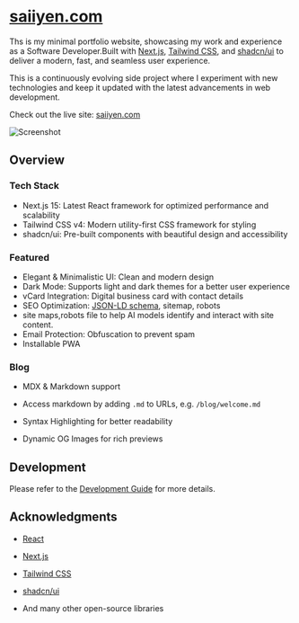 # [saiiyen.com]([https://saiiyen.com](https://saiiyen.vercel.app))

Ths is my minimal portfolio website, showcasing my work and experience as a Software Developer.Built with [Next.js](https://nextjs.org), [Tailwind CSS](https://tailwindcss.com), and [shadcn/ui](https://ui.shadcn.com) to deliver a modern, fast, and seamless user experience.

This is a continuously evolving side project where I experiment with new technologies and keep it updated with the latest advancements in web development.

Check out the live site: [saiiyen.com](https://saiiyen.vercel.app)

<picture>
  <source media="(prefers-color-scheme: dark)" srcset="https://pub-b9f1ea6eba4648bc86b786e948113865.r2.dev/Assets/darknight.png">
  <source media="(prefers-color-scheme: light)" srcset="white">
  <img src="https://pub-b9f1ea6eba4648bc86b786e948113865.r2.dev/Assets/whiteknight.png" alt="Screenshot">
</picture>

## Overview

### Tech Stack

- Next.js 15: Latest React framework for optimized performance and scalability
- Tailwind CSS v4: Modern utility-first CSS framework for styling
- shadcn/ui: Pre-built components with beautiful design and accessibility

### Featured

- Elegant & Minimalistic UI: Clean and modern design
- Dark Mode: Supports light and dark themes for a better user experience
- vCard Integration: Digital business card with contact details
- SEO Optimization: [JSON-LD schema](https://json-ld.org), sitemap, robots
- site maps,robots file to help AI models identify and interact with site content.
- Email Protection: Obfuscation to prevent spam
- Installable PWA

### Blog

- MDX & Markdown support
- Access markdown by adding `.md` to URLs, e.g. `/blog/welcome.md`
- Syntax Highlighting for better readability

- Dynamic OG Images for rich previews

## Development

Please refer to the [Development Guide](./DEVELOPMENT.md) for more details.

## Acknowledgments

- [React](https://react.dev)
- [Next.js](https://nextjs.org)
- [Tailwind CSS](https://tailwindcss.com)
- [shadcn/ui](https://ui.shadcn.com)

- And many other open-source libraries
